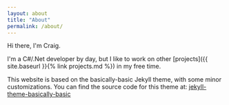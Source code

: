 ```yaml
---
layout: about
title: "About"
permalink: /about/
---
```


Hi there, I'm Craig.

I'm a C#/.Net developer by day, but I like to work on other [projects]({{ site.baseurl }}{% link projects.md %}) in my free time. 

This website is based on the basically-basic Jekyll theme, with some minor customizations. You can find the source code for this theme at: [jekyll-theme-basically-basic](https://github.com/mmistakes/jekyll-theme-basically-basic)

[jekyll-organization]: https://github.com/jekyll
